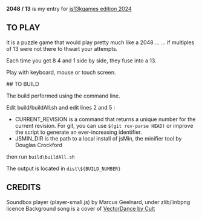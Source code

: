 **2048 / 13** is my entry for [js13kgames edition 2024](https://dev.js13kgames.com/2024/games)

## TO PLAY
It is a puzzle game that would play pretty much like a 2048 ...
... if multiples of 13 were not there to thwart your attempts.

Each time you get 8 4 and 1 side by side, they fuse into a 13.

Play with keyboard, mouse or touch screen.

## TO BUILD

The build performed using the command line.

Edit build/buildAll.sh and edit lines 2 and 5 :
 - CURRENT_REVISION is a command that returns a unique number for the current revision. For git, you can use `$(git rev-parse HEAD)` or improve the script to generate an ever-increasing identifier.
 - JSMIN_DIR is the path to a local install of jsMin, the minifier tool by Douglas Crockford
 
then run `build\buildAll.sh`

The output is located in `dist\${BUILD_NUMBER}`

## CREDITS


Soundbox player (player-small.js) by Marcus Geelnard, under zlib/linbpng licence
Background song is a cover of [VectorDance by Cult](https://www.pouet.net/prod.php?which=67022)
